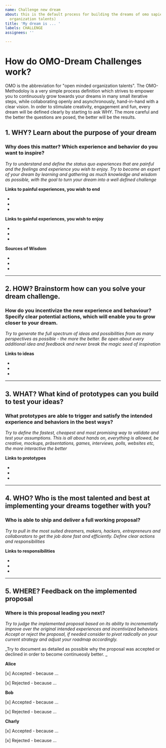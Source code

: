 ```yaml
---
name: Challenge new dream
about: this is the default process for building the dreams of omo sapiens (open minded
  organization talents)
title: 'My dream is ... '
labels: CHALLENGE
assignees: ''

---
```


# How do OMO-Dream Challenges work?
OMO is the abbreviation for "open minded organization talents". The OMO-Methodoloy is a very simple process definition which strives to empower you to continuously grow towards your dreams in many small iterative steps, while collaborating openly and asynchronously, hand-in-hand with a clear vision.
In order to stimulate creativity, engagement and fun, every dream will be defined clearly by starting to ask WHY. The more careful and the better the questions are posed, the better will be the results.

## 1. WHY? Learn about the purpose of your dream

### Why does this matter? Which experience and behavior do you want to inspire? 
_Try to understand and define the status quo experiences that are painful and the feelings and experience you wish to enjoy. Try to become an expert of your dream by learning and gathering as much knowledge and wisdom as possible, with the goal to turn your dream into a well defined challenge_ 

**Links to painful experiences, you wish to end**   

-
-
-

**Links to gainful experiences, you wish to enjoy**

-
-
-

**Sources of Wisdom**

-
-
-

___ 
## 2. HOW? Brainstorm how can you solve your dream challenge. 

### How do you incentivize the new experience and behaviour? Specify clear potential actions, which will enable you to grow closer to your dream. 
_Try to generate the full spectrum of ideas and possibilities from as many perspectives as possible - the more the better. Be open about every additional idea and feedback and never break the magic seed of inspiration_

**Links to ideas** 

-
-
-

___
## 3. WHAT? What kind of prototypes can you build to test your ideas?

### What prototypes are able to trigger and satisfy the intended experience and behaviors in the best ways? 
_Try to define the fastest, cheapest and most promising way to validate and test your assumptions. This is all about hands on, everything is allowed, be creative, mockups, präsentations, games, interviews, polls, websites etc, the more interactive the better_

**Links to prototypes**

-
-
-

___
## 4. WHO? Who is the most talented and best at implementing your dreams together with you?

### Who is able to ship and deliver a full working proposal?
_Try to pull in the most suited dreamers, makers, hackers, entrepreneurs and collaborators to get the job done fast and efficiently. Define clear actions and responsibilities_

**Links to responsibilities**

-
-
-

___
## 5. WHERE? Feedback on the implemented proposal

### Where is this proposal leading you next?
_Try to judge the implemented proposal based on its ability to incrementally improve over the original intended experiences and incentivized behaviors. Accept or reject the proposal, if needed consider to pivot radically on your current strategy and adjust your roadmap accordingly._

_Try to document as detailed as possible why the proposal was accepted or declined in order to become continueosly better. _

**Alice**

[x] Accepted - because ...

[x] Rejected - because ...

**Bob** 

[x] Accepted - because ...

[x] Rejected - because ...

**Charly** 

[x] Accepted - because ...

[x] Rejected - because ...
